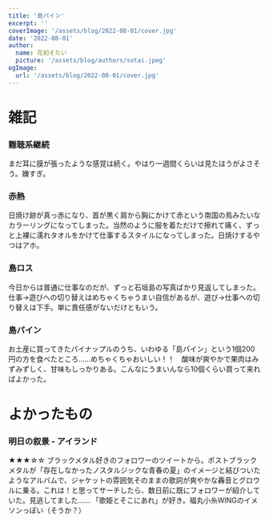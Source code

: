 ```yaml
---
title: '島パイン'
excerpt: ''
coverImage: '/assets/blog/2022-08-01/cover.jpg'
date: '2022-08-01'
author:
  name: 花初そたい
  picture: '/assets/blog/authors/sotai.jpeg'
ogImage:
  url: '/assets/blog/2022-08-01/cover.jpg'
---
```

# 雑記

### 難聴系継続
まだ耳に膜が張ったような感覚は続く。やはり一週間くらいは見たほうがよさそう。嫌すぎ。

### 赤熱
日焼け跡が真っ赤になり、首が黒く肩から胸にかけて赤という南国の鳥みたいなカラーリングになってしまった。当然のように服を着ただけで擦れて痛く、ずっと上裸に濡れタオルをかけて仕事するスタイルになってしまった。日焼けするやつはアホ。

### 島ロス
今日からは普通に仕事なのだが、ずっと石垣島の写真ばかり見返してしまった。仕事→遊びへの切り替えはめちゃくちゃうまい自信があるが、遊び→仕事への切り替えは下手。単に責任感がないだけともいう。

### 島パイン
お土産に買ってきたパイナップルのうち、いわゆる「島パイン」という1個200円の方を食べたところ……めちゃくちゃおいしい！！　酸味が爽やかで果肉はみずみずしく、甘味もしっかりある。こんなにうまいんなら10個くらい買って来ればよかった。

# よかったもの
### 明日の叙景 - アイランド
★★★☆☆
ブラックメタル好きのフォロワーのツイートから。ポストブラックメタルが「存在しなかったノスタルジックな青春の夏」のイメージと結びついたようなアルバムで、ジャケットの雰囲気そのままの歌詞が爽やかな轟音とグロウルに乗る。これは！と思ってサーチしたら、数日前に既にフォロワーが紹介していた。見逃してました……
「歌姫とそこにあれ」が好き。福丸小糸WINGのイメソンっぽい（そうか？）